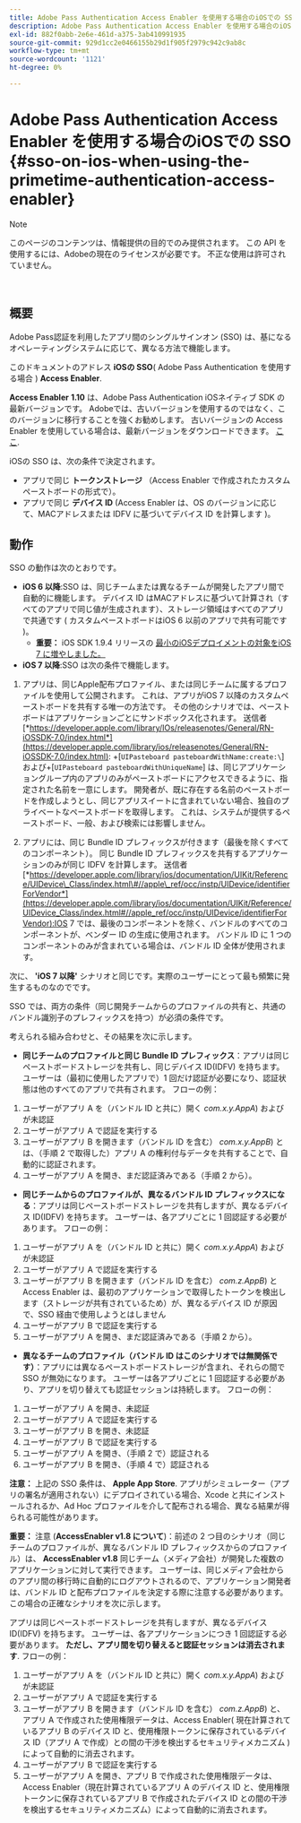 ```yaml
---
title: Adobe Pass Authentication Access Enabler を使用する場合のiOSでの SSO
description: Adobe Pass Authentication Access Enabler を使用する場合のiOSでの SSO
exl-id: 882f0abb-2e6e-461d-a375-3ab410991935
source-git-commit: 929d1cc2e0466155b29d1f905f2979c942c9ab8c
workflow-type: tm+mt
source-wordcount: '1121'
ht-degree: 0%

---
```


# Adobe Pass Authentication Access Enabler を使用する場合のiOSでの SSO {#sso-on-ios-when-using-the-primetime-authentication-access-enabler}

>[!NOTE]
>
>このページのコンテンツは、情報提供の目的でのみ提供されます。 この API を使用するには、Adobeの現在のライセンスが必要です。 不正な使用は許可されていません。

</br>

## 概要

Adobe Pass認証を利用したアプリ間のシングルサインオン (SSO) は、基になるオペレーティングシステムに応じて、異なる方法で機能します。

このドキュメントのアドレス **iOSの SSO**( Adobe Pass Authentication を使用する場合 ) **Access Enabler**.

**Access Enabler** **1.10** は、Adobe Pass Authentication iOSネイティブ SDK の最新バージョンです。 Adobeでは、古いバージョンを使用するのではなく、このバージョンに移行することを強くお勧めします。 古いバージョンの Access Enabler を使用している場合は、最新バージョンをダウンロードできます。 [ここ](https://tve.zendesk.com/hc/en-us/articles/204963209-iOS-Native-AccessEnabler-Library).

iOSの SSO は、次の条件で決定されます。

- アプリで同じ **トークンストレージ** （Access Enabler で作成されたカスタムペーストボードの形式で）。
- アプリで同じ **デバイス ID** (Access Enabler は、OS のバージョンに応じて、MACアドレスまたは IDFV に基づいてデバイス ID を計算します )。

## 動作

SSO の動作は次のとおりです。

- **iOS 6 以降**:SSO は、同じチームまたは異なるチームが開発したアプリ間で自動的に機能します。 デバイス ID はMACアドレスに基づいて計算され（すべてのアプリで同じ値が生成されます）、ストレージ領域はすべてのアプリで共通です ( カスタムペーストボードはiOS 6 以前のアプリで共有可能です )。
   - **重要：** iOS SDK 1.9.4 リリースの [最小のiOSデプロイメントの対象をiOS 7 に増やしました。](https://tve.zendesk.com/hc/en-us/articles/204963209-iOS-Native-AccessEnabler-Library)
- **iOS 7 以降**:SSO は次の条件で機能します。

1. アプリは、同じApple配布プロファイル、または同じチームに属するプロファイルを使用して公開されます。 これは、アプリがiOS 7 以降のカスタムペーストボードを共有する唯一の方法です。 その他のシナリオでは、ペーストボードはアプリケーションごとにサンドボックス化されます。 送信者 [*https://developer.apple.com/library/IOs/releasenotes/General/RN-iOSSDK-7.0/index.html*](https://developer.apple.com/library/ios/releasenotes/General/RN-iOSSDK-7.0/index.html): \+\[`UIPasteboard pasteboardWithName:create:\`] および+\[`UIPasteboard pasteboardWithUniqueName`\] は、同じアプリケーショングループ内のアプリのみがペーストボードにアクセスできるように、指定された名前を一意にします。 開発者が、既に存在する名前のペーストボードを作成しようとし、同じアプリスイートに含まれていない場合、独自のプライベートなペーストボードを取得します。 これは、システムが提供するペーストボード、一般、および検索には影響しません。

1. アプリには、同じ Bundle ID プレフィックスが付きます（最後を除くすべてのコンポーネント）。 同じ Bundle ID プレフィックスを共有するアプリケーションのみが同じ IDFV を計算します。 送信者 [*https://developer.apple.com/library/ios/documentation/UIKit/Reference/UIDevice\_Class/index.html\#//apple\_ref/occ/instp/UIDevice/identifierForVendor*](https://developer.apple.com/library/ios/documentation/UIKit/Reference/UIDevice_Class/index.html#//apple_ref/occ/instp/UIDevice/identifierForVendor):IOS 7 では、最後のコンポーネントを除く、バンドルのすべてのコンポーネントが、ベンダー ID の生成に使用されます。 バンドル ID に 1 つのコンポーネントのみが含まれている場合は、バンドル ID 全体が使用されます。

次に、 **&#39;iOS 7 以降&#39;** シナリオと同じです。実際のユーザーにとって最も頻繁に発生するものなのでです。

SSO では、両方の条件（同じ開発チームからのプロファイルの共有と、共通のバンドル識別子のプレフィックスを持つ）が必須の条件です。

考えられる組み合わせと、その結果を次に示します。

- **同じチームのプロファイルと同じ Bundle ID プレフィックス**：アプリは同じペーストボードストレージを共有し、同じデバイス ID(IDFV) を持ちます。 ユーザーは（最初に使用したアプリで）1 回だけ認証が必要になり、認証状態は他のすべてのアプリで共有されます。 フローの例：

1. ユーザーがアプリ A を（バンドル ID と共に）開く *com.x.y.AppA*) およびが未認証
1. ユーザーがアプリ A で認証を実行する
1. ユーザーがアプリ B を開きます（バンドル ID を含む） *com.x.y.AppB*) とは、（手順 2 で取得した）アプリ A の権利付与データを共有することで、自動的に認証されます。
1. ユーザーがアプリ A を開き、まだ認証済みである（手順 2 から）。



- **同じチームからのプロファイルが、異なるバンドル ID プレフィックスになる**：アプリは同じペーストボードストレージを共有しますが、異なるデバイス ID(IDFV) を持ちます。 ユーザーは、各アプリごとに 1 回認証する必要があります。 フローの例：

1. ユーザーがアプリ A を（バンドル ID と共に）開く *com.x.y.AppA*) およびが未認証
1. ユーザーがアプリ A で認証を実行する
1. ユーザーがアプリ B を開きます（バンドル ID を含む） *com.z.AppB*) と Access Enabler は、最初のアプリケーションで取得したトークンを検出します（ストレージが共有されているため）が、異なるデバイス ID が原因で、SSO 経由で使用しようとはしません
1. ユーザーがアプリ B で認証を実行する
1. ユーザーがアプリ A を開き、まだ認証済みである（手順 2 から）。



- **異なるチームのプロファイル（バンドル ID はこのシナリオでは無関係です）**：アプリには異なるペーストボードストレージが含まれ、それらの間で SSO が無効になります。 ユーザーは各アプリごとに 1 回認証する必要があり、アプリを切り替えても認証セッションは持続します。 フローの例：


1. ユーザーがアプリ A を開き、未認証
1. ユーザーがアプリ A で認証を実行する
1. ユーザーがアプリ B を開き、未認証
1. ユーザーがアプリ B で認証を実行する
1. ユーザーがアプリ A を開き、（手順 2 で）認証される
1. ユーザーがアプリ B を開き、（手順 4 で）認証される

**注意：** 上記の SSO 条件は、 **Apple App Store**. アプリがシミュレーター（アプリの署名が適用されない）にデプロイされている場合、Xcode と共にインストールされるか、Ad Hoc プロファイルを介して配布される場合、異なる結果が得られる可能性があります。

**重要：** 注意 (**AccessEnabler v1.8 について**)：前述の 2 つ目のシナリオ（同じチームのプロファイルが、異なるバンドル ID プレフィックスからのプロファイル）は、 **AccessEnabler v1.8** 同じチーム（メディア会社）が開発した複数のアプリケーションに対して実行できます。 ユーザーは、同じメディア会社からのアプリ間の移行時に自動的にログアウトされるので、アプリケーション開発者は、バンドル ID と配布プロファイルを決定する際に注意する必要があります。 この場合の正確なシナリオを次に示します。

アプリは同じペーストボードストレージを共有しますが、異なるデバイス ID(IDFV) を持ちます。 ユーザーは、各アプリケーションにつき 1 回認証する必要があります。 **ただし、アプリ間を切り替えると認証セッションは消去されます**. フローの例：

1. ユーザーがアプリ A を（バンドル ID と共に）開く *com.x.y.AppA*) およびが未認証
1. ユーザーがアプリ A で認証を実行する
1. ユーザーがアプリ B を開きます（バンドル ID を含む） *com.z.AppB*) と、アプリ A で作成された使用権限データは、Access Enabler( 現在計算されているアプリ B のデバイス ID と、使用権限トークンに保存されているデバイス ID（アプリ A で作成）との間の干渉を検出するセキュリティメカニズム ) によって自動的に消去されます。
1. ユーザーがアプリ B で認証を実行する
1. ユーザーがアプリ A を開き、アプリ B で作成された使用権限データは、Access Enabler（現在計算されているアプリ A のデバイス ID と、使用権限トークンに保存されているアプリ B で作成されたデバイス ID との間の干渉を検出するセキュリティメカニズム）によって自動的に消去されます。

